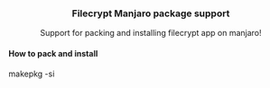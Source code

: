 <div align="center">
  <h3 align="center">Filecrypt Manjaro package support</h3>

  <p align="center">
    Support for packing and installing filecrypt app on manjaro!
    <br />
  </p>
</div>

#### How to pack and install

makepkg -si
